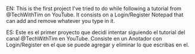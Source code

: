 EN: This is the first project I've tried to do while following a tutorial from @TechWithTim on YouTube. It consists on a Login/Register Notepad that can add and remove
whatever you type in it.

ES: Este es el primer proyecto que decidí intentar siguiendo el tutorial del canal @TechWithTim en YouTube. Consiste en un Anotador con Login/Register en el que se puede
agregar y eliminar lo que escribas en el.

